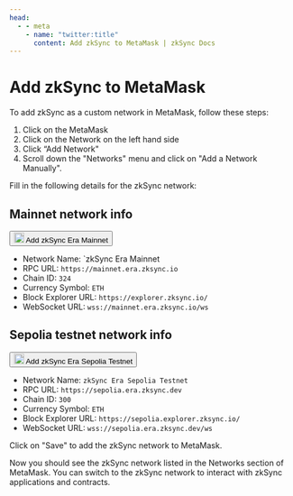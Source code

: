 ```yaml
---
head:
  - - meta
    - name: "twitter:title"
      content: Add zkSync to MetaMask | zkSync Docs
---
```


# Add zkSync to MetaMask

To add zkSync as a custom network in MetaMask, follow these steps:

1. Click on the MetaMask
2. Click on the Network on the left hand side
3. Click “Add Network"
4. Scroll down the "Networks" menu and click on "Add a Network Manually".

Fill in the following details for the zkSync network:

## Mainnet network info

<button type="button" class="add-network" onclick="addNetwork('mainnet')">
  <img class="me-1" width="18" src="/images/metamask_logo.svg" alt="Metamask">
  Add zkSync Era Mainnet

</button>

- Network Name: `zkSync Era Mainnet
- RPC URL: `https://mainnet.era.zksync.io`
- Chain ID: `324`
- Currency Symbol: `ETH`
- Block Explorer URL: `https://explorer.zksync.io/`
- WebSocket URL: `wss://mainnet.era.zksync.io/ws`

## Sepolia testnet network info

<button type="button" class="add-network" onclick="addNetwork('testnet')">
  <img class="me-1" width="18" src="/images/metamask_logo.svg" alt="Metamask">
  Add zkSync Era Sepolia Testnet

</button>

- Network Name: `zkSync Era Sepolia Testnet`
- RPC URL: `https://sepolia.era.zksync.dev`
- Chain ID: `300`
- Currency Symbol: `ETH`
- Block Explorer URL: `https://sepolia.explorer.zksync.io/`
- WebSocket URL: `wss://sepolia.era.zksync.dev/ws`

Click on "Save" to add the zkSync network to MetaMask.

Now you should see the zkSync network listed in the Networks section of MetaMask. You can switch to the zkSync network to interact with zkSync applications and contracts.
